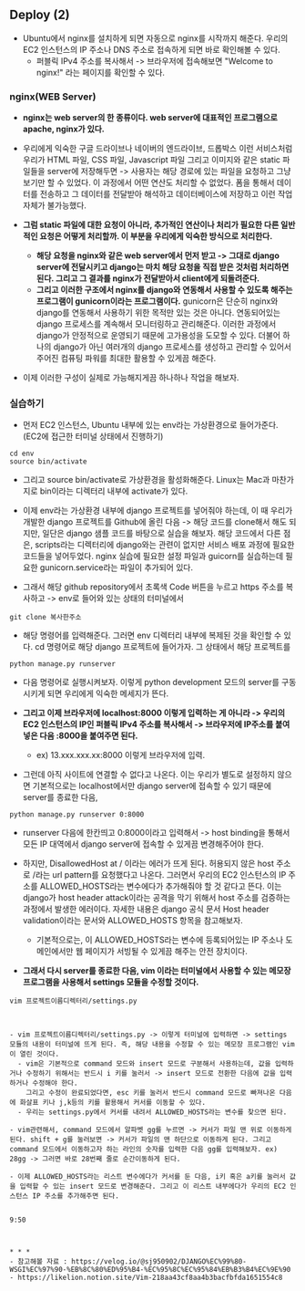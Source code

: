 ## Deploy (2)
- Ubuntu에서 nginx를 설치하게 되면 자동으로 nginx를 시작까지 해준다. 우리의 EC2 인스턴스의 IP 주소나 DNS 주소로 접속하게 되면 바로 확인해볼 수 있다. 
  - 퍼블릭 IPv4 주소를 복사해서 -> 브라우저에 접속해보면 "Welcome to nginx!" 라는 페이지를 확인할 수 있다.


### nginx(WEB Server)
- **nginx는 web server의 한 종류이다. web server에 대표적인 프로그램으로 apache, nginx가 있다.** 
- 우리에게 익숙한 구글 드라이브나 네이버의 엔드라이브, 드롭박스 이런 서비스처럼 우리가 HTML 파일, CSS 파일, Javascript 파일 그리고 이미지와 같은 static 파일들을 server에 저장해두면 -> 사용자는
  해당 경로에 있는 파일을 요청하고 그냥 보기만 할 수 있었다. 이 과정에서 어떤 연산도 처리할 수 없었다. 폼을 통해서 데이터를 전송하고 그 데이터를 전달받아 해석하고 데이터베이스에 저장하고 이런 작업 자체가
  불가능했다. 
- **그럼 static 파일에 대한 요청이 아니라, 추가적인 연산이나 처리가 필요한 다른 일반적인 요청은 어떻게 처리할까. 이 부분을 우리에게 익숙한 방식으로 처리한다.**
  - **해당 요청을 nginx와 같은 web server에서 먼저 받고 -> 그대로 django server에 전달시키고 django는 마치 해당 요청을 직접 받은 것처럼 처리하면 된다. 그리고 그 결과를 nginx가 전달받아서
    client에게 되돌려준다.**
  - **그리고 이러한 구조에서 nginx를 django와 연동해서 사용할 수 있도록 해주는 프로그램이 gunicorn이라는 프로그램이다.** gunicorn은 단순히 nginx와 django를 연동해서 사용하기 위한 목적만 있는 것은 아니다. 연동되어있는 django 프로세스를 계속해서 모니터링하고 관리해준다. 이러한 과정에서 django가 안정적으로 운영되기 때문에 고가용성을 도모할 수 있다. 더불어 하나의 django가 아닌 여러개의 django 프로세스를 생성하고 관리할 수 있어서 주어진 컴퓨팅 파워를 최대한 활용할 수 있게끔 해준다.

- 이제 이러한 구성이 실제로 가능해지게끔 하나하나 작업을 해보자.


### 실습하기
- 먼저 EC2 인스턴스, Ubuntu 내부에 있는 env라는 가상환경으로 들어가준다. (EC2에 접근한 터미널 상태에서 진행하기)
```terminal
cd env
source bin/activate
```
- 그리고 source bin/activate로 가상환경을 활성화해준다. Linux는 Mac과 마찬가지로 bin이라는 디렉터리 내부에 activate가 있다. 
- 이제 env라는 가상환경 내부에 django 프로젝트를 넣어줘야 하는데, 이 때 우리가 개발한 django 프로젝트를 Github에 올린 다음 -> 해당 코드를 clone해서 해도 되지만, 일단은 django 샘플 코드를 바탕으로 실습을 해보자. 해당 코드에서 다른 점은, scripts라는 디렉터리에 django와는 관련이 없지만 서비스 배포 과정에 필요한 코드들을 넣어두었다. nginx 실습에 필요한 설정 파일과 guicorn를 실습하는데 필요한 gunicorn.service라는 파일이 추가되어 있다. 

- 그래서 해당 github repository에서 초록색 Code 버튼을 누르고 https 주소를 복사하고 -> env로 들어와 있는 상태의 터미널에서 
```terminal
git clone 복사한주소
```

- 해당 명령어를 입력해준다. 그러면 env 디렉터리 내부에 복제된 것을 확인할 수 있다. cd 명령어로 해당 django 프로젝트에 들어가자. 그 상태에서 해당 프로젝트를
```terminal
python manage.py runserver
```

- 다음 명령어로 실행시켜보자. 이렇게 python development 모드의 server를 구동시키게 되면 우리에게 익숙한 메세지가 뜬다. 
- **그리고 이제 브라우저에 localhost:8000 이렇게 입력하는 게 아니라 -> 우리의 EC2 인스턴스의 IP인 퍼블릭 IPv4 주소를 복사해서 -> 브라우저에 IP주소를 붙여넣은 다음 :8000을 붙여주면 된다.**
  - ex) 13.xxx.xxx.xx:8000 이렇게 브라우저에 입력.

- 그런데 아직 사이트에 연결할 수 없다고 나온다. 이는 우리가 별도로 설정하지 않으면 기본적으로는 localhost에서만 django server에 접속할 수 있기 때문에 server를 종료한 다음, 
```terminal
python manage.py runserver 0:8000
```

- runserver 다음에 한칸띄고 0:8000이라고 입력해서 -> host binding을 통해서 모든 IP 대역에서 django server에 접속할 수 있게끔 변경해주어야 한다.

- 하지만, DisallowedHost at / 이라는 에러가 뜨게 된다. 허용되지 않은 host 주소로 /라는 url pattern를 요청했다고 나온다. 그러면서 우리의 EC2 인스턴스의 IP 주소를 ALLOWED_HOSTS라는 변수에다가 추가해줘야 할 것 같다고 뜬다. 이는 django가 host header attack이라는 공격을 막기 위해서 host 주소를 검증하는 과정에서 발생한 에러이다. 자세한 내용은 django 공식 문서 Host header validation이라는 문서와 ALLOWED_HOSTS 항목을 참고해보자. 
  - 기본적으로는, 이 ALLOWED_HOSTS라는 변수에 등록되어있는 IP 주소나 도메인에서만 웹 페이지가 서빙될 수 있게끔 해주는 안전 장치이다.

- **그래서 다시 server를 종료한 다음, vim 이라는 터미널에서 사용할 수 있는 메모장 프로그램을 사용해서 settings 모듈을 수정할 것이다.**

```terminal
vim 프로젝트이름디렉터리/settings.py



- vim 프로젝트이름디렉터리/settings.py -> 이렇게 터미널에 입력하면 -> settings 모듈의 내용이 터미널에 뜨게 된다. 즉, 해당 내용을 수정할 수 있는 메모장 프로그램인 vim이 열린 것이다.
  - vim은 기본적으로 command 모드와 insert 모드로 구분해서 사용하는데, 값을 입력하거나 수정하기 위해서는 반드시 i 키를 눌러서 -> insert 모드로 전환한 다음에 값을 입력하거나 수정해야 한다. 
    그리고 수정이 완료되었다면, esc 키를 눌러서 반드시 command 모드로 빠져나온 다음에 화살표 키나 j,k등의 키를 활용해서 커서를 이동할 수 있다.
  - 우리는 settings.py에서 커서를 내려서 ALLOWED_HOSTS라는 변수를 찾으면 된다.
  
- vim관련해서, command 모드에서 알파벳 gg를 누르면 -> 커서가 파일 맨 위로 이동하게 된다. shift + g를 눌러보면 -> 커서가 파일의 맨 하단으로 이동하게 된다. 그리고 command 모드에서 이동하고자 하는 라인의 숫자를 입력한 다음 gg를 입력해보자. ex) 28gg -> 그러면 바로 28번째 줄로 순간이동하게 된다.

- 이제 ALLOWED_HOSTS라는 리스트 변수에다가 커서를 둔 다음, i키 혹은 a키를 눌러서 값을 입력할 수 있는 insert 모드로 변경해준다. 그리고 이 리스트 내부에다가 우리의 EC2 인스턴스 IP 주소를 추가해주면 된다.


9:50



* * *
- 참고해볼 자료 : https://velog.io/@sj950902/DJANGO%EC%99%80-WSGI%EC%97%90-%EB%8C%80%ED%95%B4-%EC%95%8C%EC%95%84%EB%B3%B4%EC%9E%90
- https://likelion.notion.site/Vim-218aa43cf8aa4b3bacfbfda1651554c8
